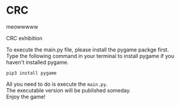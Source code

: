 # CRC
meowwwww 

CRC exhibition

To execute the main.py file, please install the pygame packge first.  
Type the following command in your terminal to install pygame if you haven't installed pygame.  
```
pip3 install pygame
```
All you need to do is execute the `main.py`.  
The executable version will be published someday.  
Enjoy the game! 

